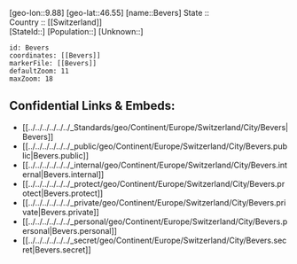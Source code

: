 ﻿---
location: [46.55,9.88] 
mapzoom: [7,12] 
mapmarker: city 
type: City
tags:
- geo/City


SpocWebEntityId: 29163
isDeleted: false
confidential: public

---
[geo-lon::9.88] 
[geo-lat::46.55] 
[name::Bevers] 
State ::  
Country :: [[Switzerland]]  
[StateId::] 
[Population::] 
[Unknown::] 


```leaflet
id: Bevers
coordinates: [[Bevers]] 
markerFile: [[Bevers]] 
defaultZoom: 11 
maxZoom: 18
```


## Confidential Links & Embeds: 
- [[../../../../../../_Standards/geo/Continent/Europe/Switzerland/City/Bevers|Bevers]] 
- [[../../../../../../_public/geo/Continent/Europe/Switzerland/City/Bevers.public|Bevers.public]] 
- [[../../../../../../_internal/geo/Continent/Europe/Switzerland/City/Bevers.internal|Bevers.internal]] 
- [[../../../../../../_protect/geo/Continent/Europe/Switzerland/City/Bevers.protect|Bevers.protect]] 
- [[../../../../../../_private/geo/Continent/Europe/Switzerland/City/Bevers.private|Bevers.private]] 
- [[../../../../../../_personal/geo/Continent/Europe/Switzerland/City/Bevers.personal|Bevers.personal]] 
- [[../../../../../../_secret/geo/Continent/Europe/Switzerland/City/Bevers.secret|Bevers.secret]] 
